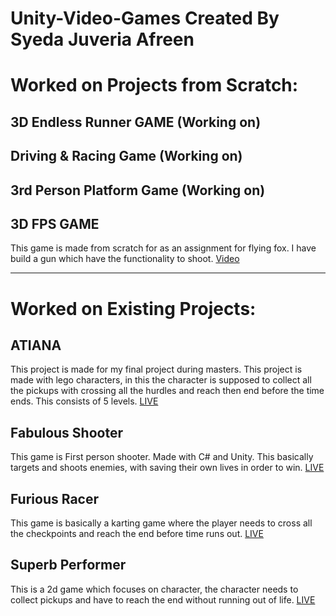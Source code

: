 # Unity-Video-Games  Created By Syeda Juveria Afreen

# Worked on Projects from Scratch:

## 3D Endless Runner GAME (Working on)

## Driving & Racing Game (Working on)

## 3rd Person Platform Game (Working on)

## 3D FPS GAME 
This game is made from scratch for as an assignment for flying fox. I have build a gun which have the functionality to shoot. 
[Video](https://www.loom.com/share/f4883c4f01ac4787871f22b960488dd1)

-------------------------------------------------------------------------------------------------------------

# Worked on Existing Projects:

## ATIANA
This project is made for my final project during masters. This project is made with lego characters, in this the character is supposed to collect all the pickups with crossing all the hurdles and reach then end before the time ends. This consists of 5 levels.
[LIVE](https://play.unity.com/mg/lego/webgl-builds-74402)

## Fabulous Shooter
This game is First person shooter. Made with C# and Unity. This basically targets and shoots enemies, with saving their own lives in order to win.
[LIVE](https://play.unity.com/mg/fps/webgl-builds-195188)

## Furious Racer
This game is basically a karting game where the player needs to cross all the checkpoints and reach the end before time runs out.
[LIVE](https://play.unity.com/mg/karting/webgl-builds-61939)

## Superb Performer
This is a 2d game which focuses on character, the character needs to collect pickups and have to reach the end without running out of life.
[LIVE](https://play.unity.com/mg/2d/webgl-builds-61949)
